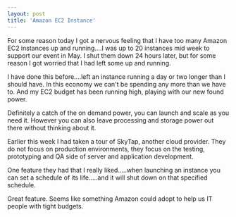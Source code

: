 ```yaml
---
layout: post
title: 'Amazon EC2 Instance'
---
```

For some reason today I got a nervous feeling that I have too many Amazon EC2 instances up and running....I was up to 20 instances mid week to support our event in May. I shut them down 24 hours later, but for some reason I got worried that I had left some up and running.<p></p>
I have done this before....left an instance running a day or two longer than I should have. In this economy we can't be spending any more than we have to. And my EC2 budget has been running high, playing with our new found power.<p></p>
Definitely a catch of the on demand power, you can launch and scale as you need it. However you can also leave processing and storage power out there without thinking about it.<p></p>
Earlier this week I had taken a tour of SkyTap, another cloud provider. They do not focus on production environments, they focus on the testing, prototyping and QA side of server and application development.<p></p>
One feature they had that I really liked.....when launching an instance you can set a schedule of its life.....and it will shut down on that specified schedule.<p></p>
Great feature. Seems like something Amazon could adopt to help us IT people with tight budgets.
